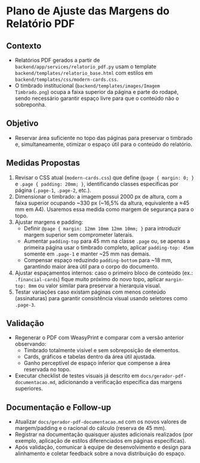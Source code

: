 # Plano de Ajuste das Margens do Relatório PDF

## Contexto
- Relatórios PDF gerados a partir de `backend/app/services/relatorio_pdf.py` usam o template `backend/templates/relatorio_base.html` com estilos em `backend/templates/css/modern-cards.css`.
- O timbrado institucional (`backend/templates/images/Imagem Timbrado.png`) ocupa a faixa superior da página e parte do rodapé, sendo necessário garantir espaço livre para que o conteúdo não o sobreponha.

## Objetivo
- Reservar área suficiente no topo das páginas para preservar o timbrado e, simultaneamente, otimizar o espaço útil para o conteúdo do relatório.

## Medidas Propostas
1. Revisar o CSS atual (`modern-cards.css`) que define `@page { margin: 0; }` e `.page { padding: 20mm; }`, identificando classes específicas por página (`.page-1`, `.page-2`, etc.).
2. Dimensionar o timbrado: a imagem possui 2000 px de altura, com a faixa superior ocupando ~330 px (~16,5% da altura, equivalente a ≈45 mm em A4). Usaremos essa medida como margem de segurança para o topo.
3. Ajustar margens e padding:
   - Definir `@page { margin: 12mm 10mm 12mm 10mm; }` para introduzir margem superior sem comprometer laterais.
   - Aumentar `padding-top` para 45 mm na classe `.page` ou, se apenas a primeira página usar o timbrado completo, aplicar `padding-top: 45mm` somente em `.page-1` e manter ~25 mm nas demais.
   - Compensar espaço reduzindo `padding-bottom` para ~18 mm, garantindo maior área útil para o corpo do documento.
4. Ajustar espaçamentos internos: caso o primeiro bloco de conteúdo (ex.: `.financial-cards`) fique muito próximo do novo topo, aplicar `margin-top: 8mm` ou valor similar para preservar a hierarquia visual.
5. Testar variações caso existam páginas com menos conteúdo (assinaturas) para garantir consistência visual usando seletores como `.page-3`.

## Validação
- Regenerar o PDF com WeasyPrint e comparar com a versão anterior observando:
  - Timbrado totalmente visível e sem sobreposição de elementos.
  - Cards, gráficos e tabelas dentro da área útil ajustada.
  - Ganho perceptível de espaço inferior que compense a área reservada no topo.
- Executar checklist de testes visuais já descrito em `docs/gerador-pdf-documentacao.md`, adicionando a verificação específica das margens superiores.

## Documentação e Follow-up
- Atualizar `docs/gerador-pdf-documentacao.md` com os novos valores de margem/padding e o racional do cálculo (reserva de 45 mm).
- Registrar na documentação quaisquer ajustes adicionais realizados (por exemplo, aplicação de estilos diferenciados em páginas específicas).
- Após validação, comunicar à equipe de desenvolvimento e design para alinhamento e coletar feedback sobre a nova distribuição do espaço.
